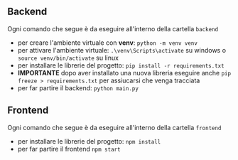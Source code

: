 ## Backend

Ogni comando che segue è da eseguire all'interno della cartella `backend`

- per creare l'ambiente virtuale con **venv**: `python -m venv venv`
- per attivare l'ambiente virtuale: `.\venv\Scripts\activate` su windows o `source venv/bin/activate` su linux
- per installare le librerie del progetto: `pip install -r requirements.txt`
- **IMPORTANTE** dopo aver installato una nuova libreria eseguire anche `pip freeze > requirements.txt` per assiucarsi che venga tracciata
- per far partire il backend: `python main.py`

## Frontend

Ogni comando che segue è da eseguire all'interno della cartella `frontend`

- per installare le librerie del progetto: `npm install`
- per far partire il frontend `npm start`
